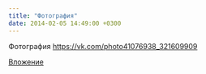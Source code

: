 ```yaml
---
title: "Фотография"
date: 2014-02-05 14:49:00 +0300
---
```


Фотография
https://vk.com/photo41076938_321609909

[Вложение](https://vk.com/photo41076938_321609909)
